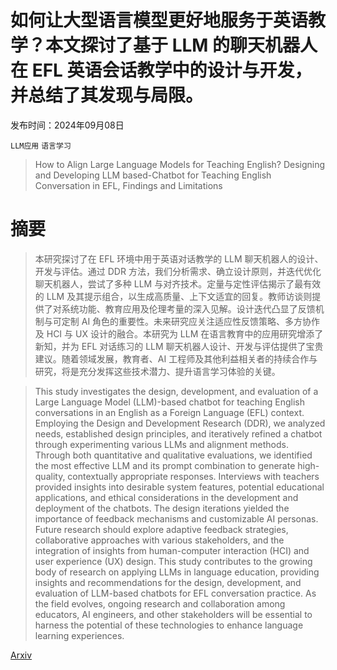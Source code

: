 # 如何让大型语言模型更好地服务于英语教学？本文探讨了基于 LLM 的聊天机器人在 EFL 英语会话教学中的设计与开发，并总结了其发现与局限。

发布时间：2024年09月08日

`LLM应用` `语言学习`

> How to Align Large Language Models for Teaching English? Designing and Developing LLM based-Chatbot for Teaching English Conversation in EFL, Findings and Limitations

# 摘要

> 本研究探讨了在 EFL 环境中用于英语对话教学的 LLM 聊天机器人的设计、开发与评估。通过 DDR 方法，我们分析需求、确立设计原则，并迭代优化聊天机器人，尝试了多种 LLM 与对齐技术。定量与定性评估揭示了最有效的 LLM 及其提示组合，以生成高质量、上下文适宜的回复。教师访谈则提供了对系统功能、教育应用及伦理考量的深入见解。设计迭代凸显了反馈机制与可定制 AI 角色的重要性。未来研究应关注适应性反馈策略、多方协作及 HCI 与 UX 设计的融合。本研究为 LLM 在语言教育中的应用研究增添了新知，并为 EFL 对话练习的 LLM 聊天机器人设计、开发与评估提供了宝贵建议。随着领域发展，教育者、AI 工程师及其他利益相关者的持续合作与研究，将是充分发挥这些技术潜力、提升语言学习体验的关键。

> This study investigates the design, development, and evaluation of a Large Language Model (LLM)-based chatbot for teaching English conversations in an English as a Foreign Language (EFL) context. Employing the Design and Development Research (DDR), we analyzed needs, established design principles, and iteratively refined a chatbot through experimenting various LLMs and alignment methods. Through both quantitative and qualitative evaluations, we identified the most effective LLM and its prompt combination to generate high-quality, contextually appropriate responses. Interviews with teachers provided insights into desirable system features, potential educational applications, and ethical considerations in the development and deployment of the chatbots. The design iterations yielded the importance of feedback mechanisms and customizable AI personas. Future research should explore adaptive feedback strategies, collaborative approaches with various stakeholders, and the integration of insights from human-computer interaction (HCI) and user experience (UX) design. This study contributes to the growing body of research on applying LLMs in language education, providing insights and recommendations for the design, development, and evaluation of LLM-based chatbots for EFL conversation practice. As the field evolves, ongoing research and collaboration among educators, AI engineers, and other stakeholders will be essential to harness the potential of these technologies to enhance language learning experiences.

[Arxiv](https://arxiv.org/abs/2409.04987)